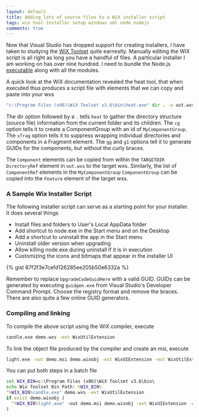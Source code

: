 ```yaml
---
layout: default
title: Adding lots of source files to a WiX installer script
tags: wix tool installer setup windows xml node nodejs
comments: true
---
```


Now that Visual Studio has dropped support for creating installers, I have taken to studying the [WiX Toolset](http://wixtoolset.org/) quite earnestly. Manually editing the WiX script is all right as long you have a handful of files. A particular installer I am working on has over nine hundred. I need to bundle the Node.js [executable](http://nodejs.org/dist/latest/node.exe) along with all the modules.

A quick look at the WiX documentation revealed the heat tool, that when executed thus produces a script file with elements that we can copy and paste into your wxs

```cmd
"c:\Program Files (x86)\WiX Toolset v3.6\bin\heat.exe" dir . -o out.wxs -cg MyComponentGroup -sfrag -gg -g1
```

The dir option followed by a `.` tells `heat` to gather the directory structure (source file) information from the current folder and its children. The `cg` option tells it to create a ComponentGroup with an id of `MyComponentGroup`. The `sfrag` option tells it to suppress wrapping individual directories and components in a Fragment element. The `gg` and `g1` options tell it to generate GUIDs for the components, but without the curly braces.

The `Component` elements can be copied from within the `TARGETDIR` `DirectoryRef` element in `out.wxs` to the target wxs. Similarly, the list of `ComponentRef` elements in the `MyComponentGroup` `ComponentGroup` can be copied into the `Feature` element of the target wxs.

### A Sample Wix Installer Script

The following installer script can serve as a starting point for your installer. It does several things

* Install files and folders to User's Local AppData folder
* Add shortcut to node.exe in the Start menu and on the Desktop
* Add a shortcut to uninstall the app in the Start menu
* Uninstall older version when upgrading
* Allow killing node.exe during uninstall if it is in execution
* Customizing the icons and bitmaps that appear in the installer UI

{% gist 87f2f3e7cefd126285ee205b50e6332a %}

Remember to replace `UpgradeCodeGuidHere` with a valid GUID. GUIDs can be generated by executing `guidgen.exe` from Visual Studio's Developer Command Prompt. Choose the registry format and remove the braces. There are also quite a few online GUID generators.

### Compiling and linking

To compile the above script using the WiX compiler, execute

```cmd
candle.exe demo.wxs -ext WixUtilExtension
```

To link the object file produced by the compiler and create an msi, execute

```cmd
light.exe -out demo.msi demo.wixobj -ext WixUIExtension -ext WixUtilExtension
```

You can put both steps in a batch file

```cmd
set WIX_BIN=c:\Program Files (x86)\WiX Toolset v3.6\bin\
echo Wix Toolset Bin Path: %WIX_BIN%
"%WIX_BIN%candle.exe" demo.wxs -ext WixUtilExtension
if exist demo.wixobj (
  "%WIX_BIN%light.exe" -out demo.msi demo.wixobj -ext WixUIExtension -ext WixUtilExtension
)
```
